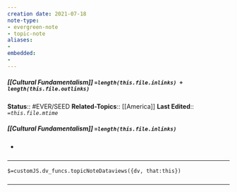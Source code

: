 ```yaml
---
creation date: 2021-07-18
note-type: 
- evergreen-note
- topic-note
aliases:
- 
embedded:
- 
---
```

 
##### [[Cultural Fundamentalism]] `=length(this.file.inlinks) + length(this.file.outlinks)`


**Status**:: #EVER/SEED 
**Related-Topics**:: [[America]]
**Last Edited**:: *`=this.file.mtime`*
##### [[Cultural Fundamentalism]] `=length(this.file.inlinks)` 
- 

### <hr class="dataviews"/>

`$=customJS.dv_funcs.topicNoteDataviews({dv, that:this})`


### <hr class="references"/>